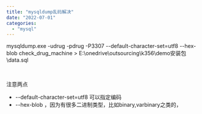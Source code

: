 ```yaml
---
title: "mysqldump乱码解决"
date: "2022-07-01"
categories: 
  - "mysql"
---
```


mysqldump.exe -udrug -pdrug -P3307 --default-character-set=utf8 --hex-blob check\_drug\_machine > E:\\onedrive\\outsourcing\\k356\\demo安装包\\data.sql

 

注意两点

- \--default-character-set=utf8 可以指定编码
- \--hex-blob ，因为有很多二进制类型，比如binary,varbinary之类的，
